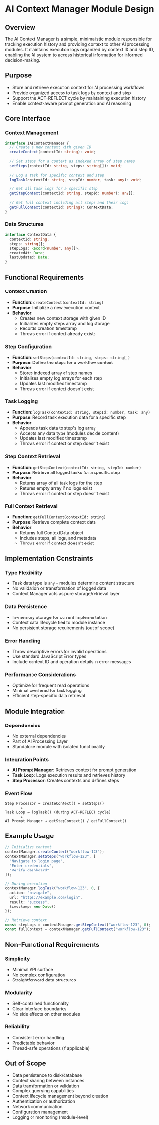 # AI Context Manager Module Design

## Overview

The AI Context Manager is a simple, minimalistic module responsible for tracking execution history and providing context to other AI processing modules. It maintains execution logs organized by context ID and step ID, enabling the AI system to access historical information for informed decision-making.

## Purpose

- Store and retrieve execution context for AI processing workflows
- Provide organized access to task logs by context and step
- Support the ACT-REFLECT cycle by maintaining execution history
- Enable context-aware prompt generation and AI reasoning

## Core Interface

### Context Management
```typescript
interface IAIContextManager {
  // Create a new context with given ID
  createContext(contextId: string): void;
  
  // Set steps for a context as indexed array of step names
  setSteps(contextId: string, steps: string[]): void;
  
  // Log a task for specific context and step
  logTask(contextId: string, stepId: number, task: any): void;
  
  // Get all task logs for a specific step
  getStepContext(contextId: string, stepId: number): any[];
  
  // Get full context including all steps and their logs
  getFullContext(contextId: string): ContextData;
}
```

### Data Structures
```typescript
interface ContextData {
  contextId: string;
  steps: string[];
  stepLogs: Record<number, any[]>;
  createdAt: Date;
  lastUpdated: Date;
}
```

## Functional Requirements

### Context Creation
- **Function**: `createContext(contextId: string)`
- **Purpose**: Initialize a new execution context
- **Behavior**: 
  - Creates new context storage with given ID
  - Initializes empty steps array and log storage
  - Records creation timestamp
  - Throws error if context already exists

### Step Configuration
- **Function**: `setSteps(contextId: string, steps: string[])`
- **Purpose**: Define the steps for a workflow context
- **Behavior**:
  - Stores indexed array of step names
  - Initializes empty log arrays for each step
  - Updates last modified timestamp
  - Throws error if context doesn't exist

### Task Logging
- **Function**: `logTask(contextId: string, stepId: number, task: any)`
- **Purpose**: Record task execution data for a specific step
- **Behavior**:
  - Appends task data to step's log array
  - Accepts any data type (modules decide content)
  - Updates last modified timestamp
  - Throws error if context or step doesn't exist

### Step Context Retrieval
- **Function**: `getStepContext(contextId: string, stepId: number)`
- **Purpose**: Retrieve all logged tasks for a specific step
- **Behavior**:
  - Returns array of all task logs for the step
  - Returns empty array if no logs exist
  - Throws error if context or step doesn't exist

### Full Context Retrieval
- **Function**: `getFullContext(contextId: string)`
- **Purpose**: Retrieve complete context data
- **Behavior**:
  - Returns full ContextData object
  - Includes steps, all logs, and metadata
  - Throws error if context doesn't exist

## Implementation Constraints

### Type Flexibility
- Task data type is `any` - modules determine content structure
- No validation or transformation of logged data
- Context Manager acts as pure storage/retrieval layer

### Data Persistence
- In-memory storage for current implementation
- Context data lifecycle tied to module instance
- No persistent storage requirements (out of scope)

### Error Handling
- Throw descriptive errors for invalid operations
- Use standard JavaScript Error types
- Include context ID and operation details in error messages

### Performance Considerations
- Optimize for frequent read operations
- Minimal overhead for task logging
- Efficient step-specific data retrieval

## Module Integration

### Dependencies
- No external dependencies
- Part of AI Processing Layer
- Standalone module with isolated functionality

### Integration Points
- **AI Prompt Manager**: Retrieves context for prompt generation
- **Task Loop**: Logs execution results and retrieves history
- **Step Processor**: Creates contexts and defines steps

### Event Flow
```
Step Processor → createContext() + setSteps()
       ↓
Task Loop → logTask() (during ACT-REFLECT cycle)
       ↓
AI Prompt Manager → getStepContext() / getFullContext()
```

## Example Usage

```typescript
// Initialize context
contextManager.createContext("workflow-123");
contextManager.setSteps("workflow-123", [
  "Navigate to login page",
  "Enter credentials", 
  "Verify dashboard"
]);

// During execution
contextManager.logTask("workflow-123", 0, {
  action: "navigate",
  url: "https://example.com/login",
  result: "success",
  timestamp: new Date()
});

// Retrieve context
const stepLogs = contextManager.getStepContext("workflow-123", 0);
const fullContext = contextManager.getFullContext("workflow-123");
```

## Non-Functional Requirements

### Simplicity
- Minimal API surface
- No complex configuration
- Straightforward data structures

### Modularity  
- Self-contained functionality
- Clear interface boundaries
- No side effects on other modules

### Reliability
- Consistent error handling
- Predictable behavior
- Thread-safe operations (if applicable)

## Out of Scope

- Data persistence to disk/database
- Context sharing between instances
- Data transformation or validation
- Complex querying capabilities
- Context lifecycle management beyond creation
- Authentication or authorization
- Network communication
- Configuration management
- Logging or monitoring (module-level)
